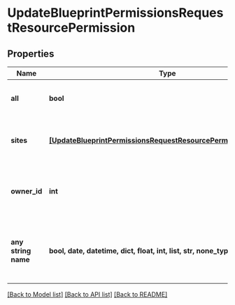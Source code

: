 # UpdateBlueprintPermissionsRequestResourcePermission


## Properties
Name | Type | Description | Notes
------------ | ------------- | ------------- | -------------
**all** | **bool** | Set to true to grant access to all groups | [optional] 
**sites** | [**[UpdateBlueprintPermissionsRequestResourcePermissionSitesInner]**](UpdateBlueprintPermissionsRequestResourcePermissionSitesInner.md) | Array of objects identifying groups with access | [optional] 
**owner_id** | **int** | User ID, can be used to change blueprint owner. | [optional] 
**any string name** | **bool, date, datetime, dict, float, int, list, str, none_type** | any string name can be used but the value must be the correct type | [optional]

[[Back to Model list]](../README.md#documentation-for-models) [[Back to API list]](../README.md#documentation-for-api-endpoints) [[Back to README]](../README.md)



